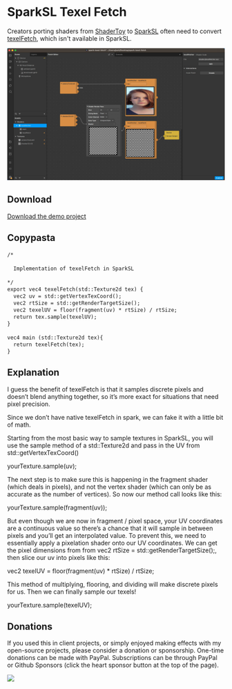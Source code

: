 # SparkSL Texel Fetch

Creators porting shaders from [ShaderToy](https://shadertoy.com/) to [SparkSL](https://sparkar.facebook.com/ar-studio/learn/sparksl/sparksl-overview/) often need to convert [texelFetch](https://registry.khronos.org/OpenGL-Refpages/gl4/html/texelFetch.xhtml), which isn't available in SparkSL. 

![screenshot](./spark-texel-fetch.jpg)

## Download

[Download the demo project](https://github.com/positlabs/spark-texel-fetch/archive/refs/heads/master.zip)

## Copypasta

```
/*

  Implementation of texelFetch in SparkSL

*/
export vec4 texelFetch(std::Texture2d tex) {
  vec2 uv = std::getVertexTexCoord();
  vec2 rtSize = std::getRenderTargetSize();
  vec2 texelUV = floor(fragment(uv) * rtSize) / rtSize;
  return tex.sample(texelUV);
}

vec4 main (std::Texture2d tex){
  return texelFetch(tex);
}

```

## Explanation

I guess the benefit of texelFetch is that it samples discrete pixels and doesn’t blend anything together, so it’s more exact for situations that need pixel precision.

Since we don’t have native texelFetch in spark, we can fake it with a little bit of math.

Starting from the most basic way to sample textures in SparkSL, you will use the sample method of a std::Texture2d and pass in the UV from std::getVertexTexCoord()

yourTexture.sample(uv);

The next step is to make sure this is happening in the fragment shader (which deals in pixels), and not the vertex shader (which can only be as accurate as the number of vertices). So now our method call looks like this:

yourTexture.sample(fragment(uv));

But even though we are now in fragment / pixel space, your UV coordinates are a continuous value so there’s a chance that it will sample in between pixels and you’ll get an interpolated value. To prevent this, we need to essentially apply a pixelation shader onto our UV coordinates. We can get the pixel dimensions from from vec2 rtSize = std::getRenderTargetSize();, then slice our uv into pixels like this:

vec2 texelUV = floor(fragment(uv) * rtSize) / rtSize;

This method of multiplying, flooring, and dividing will make discrete pixels for us. Then we can finally sample our texels!

yourTexture.sample(texelUV);


## Donations

If you used this in client projects, or simply enjoyed making effects with my open-source projects, please consider a donation or sponsorship. One-time donations can be made with PayPal. Subscriptions can be through PayPal or Github Sponsors (click the heart sponsor button at the top of the page).

[![](https://www.paypalobjects.com/en_US/i/btn/btn_donateCC_LG.gif)](https://www.paypal.com/cgi-bin/webscr?cmd=_s-xclick&hosted_button_id=YGS69CHAE9EQC&source=url)